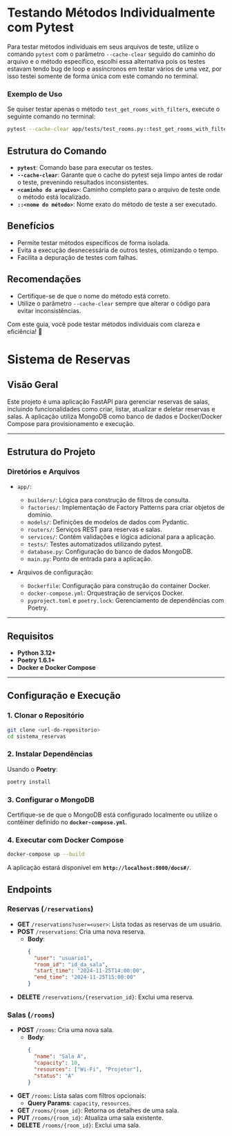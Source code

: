 # Testando Métodos Individualmente com Pytest

Para testar métodos individuais em seus arquivos de teste, utilize o comando `pytest` com o parâmetro `--cache-clear` seguido do caminho do arquivo e o método específico, escolhi essa alternativa pois os testes estavam tendo bug de loop e assíncronos em testar vários de uma vez, por isso testei somente de forma única com este comando no terminal.

### Exemplo de Uso

Se quiser testar apenas o método `test_get_rooms_with_filters`, execute o seguinte comando no terminal:

```bash
pytest --cache-clear app/tests/test_rooms.py::test_get_rooms_with_filters
```

## Estrutura do Comando

- **`pytest`**: Comando base para executar os testes.
- **`--cache-clear`**: Garante que o cache do pytest seja limpo antes de rodar o teste, prevenindo resultados inconsistentes.
- **`<caminho do arquivo>`**: Caminho completo para o arquivo de teste onde o método está localizado.
- **`::<nome do método>`**: Nome exato do método de teste a ser executado.

## Benefícios

- Permite testar métodos específicos de forma isolada.
- Evita a execução desnecessária de outros testes, otimizando o tempo.
- Facilita a depuração de testes com falhas.

## Recomendações

- Certifique-se de que o nome do método está correto.
- Utilize o parâmetro `--cache-clear` sempre que alterar o código para evitar inconsistências.

Com este guia, você pode testar métodos individuais com clareza e eficiência! 🚀

# Sistema de Reservas

## Visão Geral

Este projeto é uma aplicação FastAPI para gerenciar reservas de salas, incluindo funcionalidades como criar, listar, atualizar e deletar reservas e salas. A aplicação utiliza MongoDB como banco de dados e Docker/Docker Compose para provisionamento e execução.

---

## Estrutura do Projeto

### Diretórios e Arquivos

- `app/`:
  - `builders/`: Lógica para construção de filtros de consulta.
  - `factories/`: Implementação de Factory Patterns para criar objetos de domínio.
  - `models/`: Definições de modelos de dados com Pydantic.
  - `routers/`: Serviços REST para reservas e salas.
  - `services/`: Contém validações e lógica adicional para a aplicação.
  - `tests/`: Testes automatizados utilizando pytest.
  - `database.py`: Configuração do banco de dados MongoDB.
  - `main.py`: Ponto de entrada para a aplicação.

- Arquivos de configuração:
  - `Dockerfile`: Configuração para construção do container Docker.
  - `docker-compose.yml`: Orquestração de serviços Docker.
  - `pyproject.toml` e `poetry.lock`: Gerenciamento de dependências com Poetry.

---

## Requisitos

- **Python 3.12+**
- **Poetry 1.6.1+**
- **Docker e Docker Compose**

---

## Configuração e Execução

### 1. Clonar o Repositório
```bash
git clone <url-do-repositorio>
cd sistema_reservas
```

### 2. Instalar Dependências

Usando o **Poetry**:

```bash
poetry install
```

### 3. Configurar o MongoDB

Certifique-se de que o MongoDB está configurado localmente ou utilize o contêiner definido no **`docker-compose.yml`**.

### 4. Executar com Docker Compose

```bash
docker-compose up --build
```

A aplicação estará disponível em **`http://localhost:8000/docs#/`**.

## Endpoints

### Reservas (`/reservations`)

- **GET** `/reservations?user=<user>`: Lista todas as reservas de um usuário.
- **POST** `/reservations`: Cria uma nova reserva.
  - **Body**:
    ```json
    {
      "user": "usuario1",
      "room_id": "id_da_sala",
      "start_time": "2024-11-25T14:00:00",
      "end_time": "2024-11-25T15:00:00"
    }
    ```
- **DELETE** `/reservations/{reservation_id}`: Exclui uma reserva.

### Salas (`/rooms`)

- **POST** `/rooms`: Cria uma nova sala.
  - **Body**:
    ```json
    {
      "name": "Sala A",
      "capacity": 10,
      "resources": ["Wi-Fi", "Projetor"],
      "status": "A"
    }
    ```
- **GET** `/rooms`: Lista salas com filtros opcionais:
  - **Query Params**: `capacity`, `resources`.
- **GET** `/rooms/{room_id}`: Retorna os detalhes de uma sala.
- **PUT** `/rooms/{room_id}`: Atualiza uma sala existente.
- **DELETE** `/rooms/{room_id}`: Exclui uma sala.

